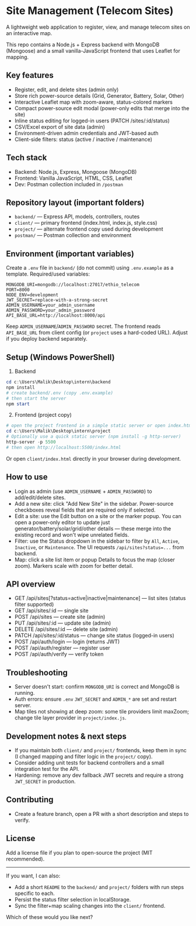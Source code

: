 # Site Management (Telecom Sites)

A lightweight web application to register, view, and manage telecom sites on an interactive map.

This repo contains a Node.js + Express backend with MongoDB (Mongoose) and a small vanilla-JavaScript frontend that uses Leaflet for mapping.

## Key features

- Register, edit, and delete sites (admin only)
- Store rich power-source details (Grid, Generator, Battery, Solar, Other)
- Interactive Leaflet map with zoom-aware, status-colored markers
- Compact power-source edit modal (power-only edits that merge into the site)
- Inline status editing for logged-in users (PATCH /sites/:id/status)
- CSV/Excel export of site data (admin)
- Environment-driven admin credentials and JWT-based auth
- Client-side filters: status (active / inactive / maintenance)

## Tech stack

- Backend: Node.js, Express, Mongoose (MongoDB)
- Frontend: Vanilla JavaScript, HTML, CSS, Leaflet
- Dev: Postman collection included in `/postman`

## Repository layout (important folders)

- `backend/` — Express API, models, controllers, routes
- `client/` — primary frontend (index.html, index.js, style.css)
- `project/` — alternate frontend copy used during development
- `postman/` — Postman collection and environment

## Environment (important variables)

Create a `.env` file in `backend/` (do not commit) using `.env.example` as a template. Required/used variables:

```
MONGODB_URI=mongodb://localhost:27017/ethio_telecom
PORT=8000
NODE_ENV=development
JWT_SECRET=replace-with-a-strong-secret
ADMIN_USERNAME=your_admin_username
ADMIN_PASSWORD=your_admin_password
API_BASE_URL=http://localhost:8000/api
```

Keep `ADMIN_USERNAME`/`ADMIN_PASSWORD` secret. The frontend reads `API_BASE_URL` from client config (or `project` uses a hard-coded URL). Adjust if you deploy backend separately.

## Setup (Windows PowerShell)

1. Backend

```powershell
cd c:\Users\Malik\Desktop\intern\backend
npm install
# create backend/.env (copy .env.example)
# then start the server
npm start
```

2. Frontend (project copy)

```powershell
# open the project frontend in a simple static server or open index.html in a browser
cd c:\Users\Malik\Desktop\intern\project
# Optionally use a quick static server (npm install -g http-server)
http-server -p 5500
# then open http://localhost:5500/index.html
```

Or open `client/index.html` directly in your browser during development.

## How to use

- Login as admin (use `ADMIN_USERNAME` + `ADMIN_PASSWORD`) to add/edit/delete sites.
- Add a new site: click "Add New Site" in the sidebar. Power-source checkboxes reveal fields that are required only if selected.
- Edit a site: use the Edit button on a site or the marker popup. You can open a power-only editor to update just generator/battery/solar/grid/other details — these merge into the existing record and won't wipe unrelated fields.
- Filter: use the Status dropdown in the sidebar to filter by `All`, `Active`, `Inactive`, or `Maintenance`. The UI requests `/api/sites?status=...` from backend.
- Map: click a site list item or popup Details to focus the map (closer zoom). Markers scale with zoom for better detail.

## API overview

- GET /api/sites[?status=active|inactive|maintenance] — list sites (status filter supported)
- GET /api/sites/:id — single site
- POST /api/sites — create site (admin)
- PUT /api/sites/:id — update site (admin)
- DELETE /api/sites/:id — delete site (admin)
- PATCH /api/sites/:id/status — change site status (logged-in users)
- POST /api/auth/login — login (returns JWT)
- POST /api/auth/register — register user
- POST /api/auth/verify — verify token

## Troubleshooting

- Server doesn't start: confirm `MONGODB_URI` is correct and MongoDB is running.
- Auth errors: ensure `.env` `JWT_SECRET` and `ADMIN_*` are set and restart server.
- Map tiles not showing at deep zoom: some tile providers limit maxZoom; change tile layer provider in `project/index.js`.

## Development notes & next steps

- If you maintain both `client/` and `project/` frontends, keep them in sync (I changed mapping and filter logic in the `project/` copy).
- Consider adding unit tests for backend controllers and a small integration test for the API.
- Hardening: remove any dev fallback JWT secrets and require a strong `JWT_SECRET` in production.

## Contributing

- Create a feature branch, open a PR with a short description and steps to verify.

## License

Add a license file if you plan to open-source the project (MIT recommended).

---

If you want, I can also:

- Add a short `README` to the `backend/` and `project/` folders with run steps specific to each.
- Persist the status filter selection in localStorage.
- Sync the filter+map scaling changes into the `client/` frontend.

Which of these would you like next?

